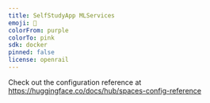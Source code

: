 ```yaml
---
title: SelfStudyApp MLServices
emoji: 🚀
colorFrom: purple
colorTo: pink
sdk: docker
pinned: false
license: openrail
---
```


Check out the configuration reference at https://huggingface.co/docs/hub/spaces-config-reference
